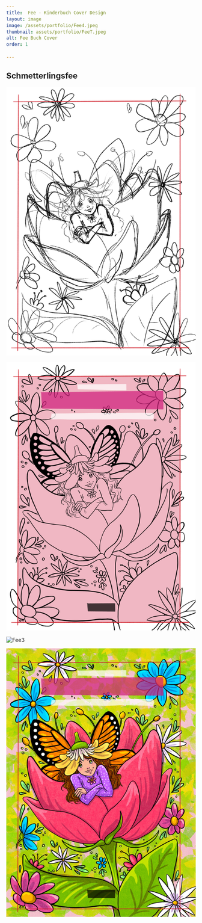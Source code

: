 ```yaml
---
title:  Fee - Kinderbuch Cover Design
layout: image
image: /assets/portfolio/Fee4.jpeg
thumbnail: assets/portfolio/FeeT.jpeg
alt: Fee Buch Cover
order: 1

---
```



## Schmetterlingsfee 

![Fee1](../assets/portfolio/Fee1.png)

![Fee2](../assets/portfolio/Fee2.png)

![Fee3](../assets/portfolio/Fee3.png)


![Fee4](../assets/portfolio/Fee4.jpeg)



